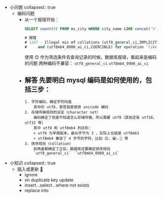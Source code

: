 - 小问题
  collapsed:: true
	- 编码问题
		- 从一个报错开始：
		  ```sql
		  SELECT count(0) FROM ms_city WHERE city_name LIKE concat('%', '😊', '%')
		  
		  # 报错
		  # 1267 - Illegal mix of collations (utf8_general_ci,IMPLICIT) 
		  # 	and (utf8mb4_0900_ai_ci,COERCIBLE) for operation 'like', Time: 0.006000s
		  ```
		  使用 😊 作为筛选条件去查询记录的时候，数据库报错，看起来是编码的问题
		  两种编码不兼容：
		  `utf8_general_ci`  `utf8mb4_0900_ai_ci`
		- 解答
		  先要明白 mysql 编码是如何使用的，包括三步：
			-
			  1. 字符编码，确定字符码值
			      其中的 utf8，意思就是使用 unicode 编码
			  2. 存储传输规则的设定（character set）
			      编码确定了但是不知道怎么存储传输，所以需要 utf8（其他还有 utf16，utf32 等）
			      其中 utf8 和 utf8mb4 的区别：
			      > utf8 为早期版本，最长字节为 3 ，实际上也就是 utf8mb3
			      > utf8mb4 兼容了 4 字节的字符，比如 😊，😭，🚗 等
			  3. 排序规则（collation）
			      前两者都确定了之后，数据库还要确定排序规则
			      `utf8_general_ci`  `utf8mb4_0900_ai_ci`
- 小知识
  collapsed:: true
	- 插入或更新 [🔗](https://baijiahao.baidu.com/s?id=1644358136491778500&wfr=spider&for=pc)
		- ignore
		- on duplicate key update
		- insert...select...where not exists
		- replace into